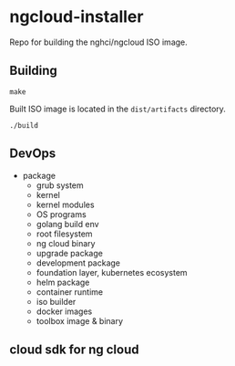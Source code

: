 ngcloud-installer
========

Repo for building the nghci/ngcloud ISO image.

## Building

`make`

Built ISO image is located in the `dist/artifacts` directory.


```shell script
./build
```

## DevOps

- package
    - grub system
    - kernel 
    - kernel modules
    - OS programs
    - golang build env 
    - root filesystem 
    - ng cloud binary
    - upgrade package
    - development package
    - foundation layer, kubernetes ecosystem 
    - helm package 
    - container runtime
    - iso builder
    - docker images 
    - toolbox image & binary


## cloud sdk for ng cloud


